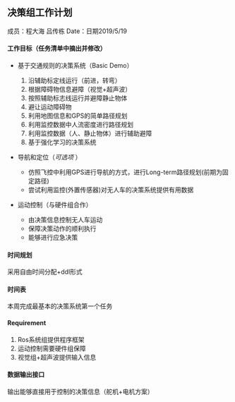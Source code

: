 ## 决策组工作计划

成员：程大海 吕传栋  		Date：日期2019/5/19

#### 工作目标（任务清单中摘出并修改）

- 基于交通规则的决策系统（Basic Demo）
  	
  1. 沿辅助标定线运行（前进，转弯）
  2. 根据障碍物信息避障（视觉+超声波）
  3. 按照辅助标志线运行并避障静止物体
  4. 避让运动障碍物
  5. 利用地图信息和GPS的简单路径规划
  6. 利用监控数据中人流密度进行路径规划
  7. 利用监控数据（人、静止物体）进行辅助避障
  8. 基于强化学习的决策系统
  
- 导航和定位（*可选项* ）
  	
  + 仿照飞控中利用GPS进行导航的方式，进行Long-term路径规划(前期为固定路径)
  
  - 尝试利用监控(外置传感器)对无人车的决策系统提供有用数据
  
- 运动控制（与硬件组合作）
  	
  	- 由决策信息控制无人车运动
  	- 保障决策动作的顺利执行
	- 能够进行应急决策

#### 时间规划

采用自由时间分配+ddl形式

#### 时间表

本周完成最基本的决策系统第一个任务

#### Requirement

1. Ros系统组提供程序框架
2. 运动控制需要硬件组保障
3. 视觉组+超声波提供输入信息

#### 数据输出接口

输出能够直接用于控制的决策信息（舵机+电机方案）
